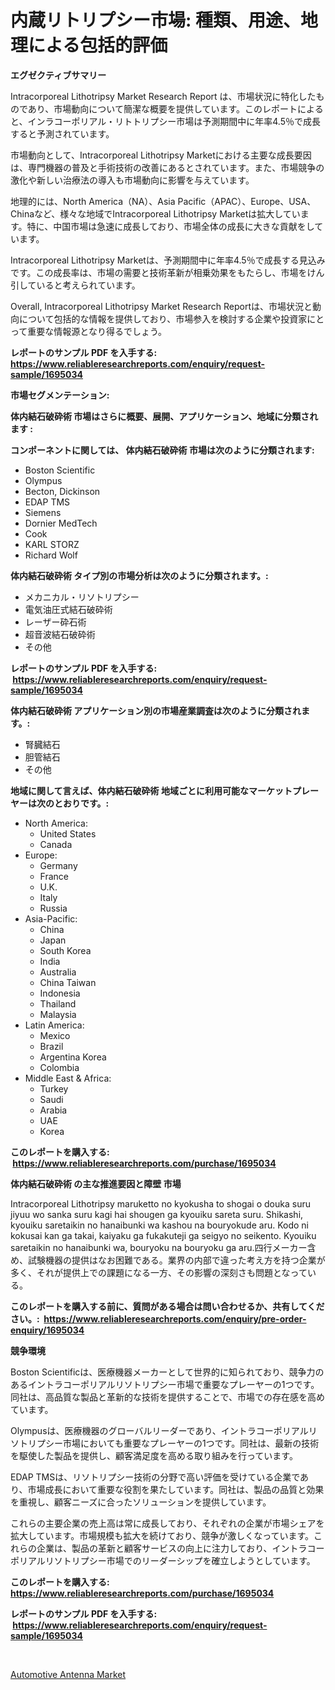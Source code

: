<p><h1>内蔵リトリプシー市場: 種類、用途、地理による包括的評価</h1></p><p><strong>エグゼクティブサマリー</strong></p>
<p><p>Intracorporeal Lithotripsy Market Research Report は、市場状況に特化したものであり、市場動向について簡潔な概要を提供しています。このレポートによると、インラコーポリアル・リトトリプシー市場は予測期間中に年率4.5％で成長すると予測されています。</p><p>市場動向として、Intracorporeal Lithotripsy Marketにおける主要な成長要因は、専門機器の普及と手術技術の改善にあるとされています。また、市場競争の激化や新しい治療法の導入も市場動向に影響を与えています。</p><p>地理的には、North America（NA）、Asia Pacific（APAC）、Europe、USA、Chinaなど、様々な地域でIntracorporeal Lithotripsy Marketは拡大しています。特に、中国市場は急速に成長しており、市場全体の成長に大きな貢献をしています。</p><p>Intracorporeal Lithotripsy Marketは、予測期間中に年率4.5％で成長する見込みです。この成長率は、市場の需要と技術革新が相乗効果をもたらし、市場をけん引していると考えられています。</p><p>Overall, Intracorporeal Lithotripsy Market Research Reportは、市場状況と動向について包括的な情報を提供しており、市場参入を検討する企業や投資家にとって重要な情報源となり得るでしょう。</p></p>
<p><strong>レポートのサンプル PDF を入手する: <a href="https://www.reliableresearchreports.com/enquiry/request-sample/1695034">https://www.reliableresearchreports.com/enquiry/request-sample/1695034</a></strong></p>
<p><strong>市場セグメンテーション:</strong></p>
<p><strong> 体内結石破砕術 市場はさらに概要、展開、アプリケーション、地域に分類されます :</strong></p>
<p><strong>コンポーネントに関しては、 体内結石破砕術 市場は次のように分類されます: &nbsp;</strong></p>
<p><ul><li>Boston Scientific</li><li>Olympus</li><li>Becton, Dickinson</li><li>EDAP TMS</li><li>Siemens</li><li>Dornier MedTech</li><li>Cook</li><li>KARL STORZ</li><li>Richard Wolf</li></ul></p>
<p><strong> 体内結石破砕術 タイプ別の市場分析は次のように分類されます。:</strong></p>
<p><ul><li>メカニカル・リソトリプシー</li><li>電気油圧式結石破砕術</li><li>レーザー砕石術</li><li>超音波結石破砕術</li><li>その他</li></ul></p>
<p><strong>レポートのサンプル PDF を入手する: &nbsp;<a href="https://www.reliableresearchreports.com/enquiry/request-sample/1695034">https://www.reliableresearchreports.com/enquiry/request-sample/1695034</a></strong></p>
<p><strong> 体内結石破砕術 アプリケーション別の市場産業調査は次のように分類されます。:</strong></p>
<p><ul><li>腎臓結石</li><li>胆管結石</li><li>その他</li></ul></p>
<p><strong>地域に関して言えば、体内結石破砕術 地域ごとに利用可能なマーケットプレーヤーは次のとおりです。:</strong></p>
<p><ul>
    <li>
        North America:
        <ul>
            <li>United States</li>
            <li>Canada</li>
        </ul>
    </li>
    <li>
        Europe:
        <ul>
            <li>Germany</li>
            <li>France</li>
            <li>U.K.</li>
            <li>Italy</li>
            <li>Russia</li>
        </ul>
    </li>
    <li>
        Asia-Pacific:
        <ul>
            <li>China</li>
            <li>Japan</li>
            <li>South Korea</li>
            <li>India</li>
            <li>Australia</li>
            <li>China Taiwan</li>
            <li>Indonesia</li>
            <li>Thailand</li>
            <li>Malaysia</li>
        </ul>
    </li>
    <li>
        Latin America:
        <ul>
            <li>Mexico</li>
            <li>Brazil</li>
            <li>Argentina Korea</li>
            <li>Colombia</li>
        </ul>
    </li>
    <li>
        Middle East & Africa:
        <ul>
            <li>Turkey</li>
            <li>Saudi</li>
            <li>Arabia</li>
            <li>UAE</li>
            <li>Korea</li>
        </ul>
    </li>
    </ul></p>
<p><strong>このレポートを購入する: &nbsp;<a href="https://www.reliableresearchreports.com/purchase/1695034">https://www.reliableresearchreports.com/purchase/1695034</a></strong></p>
<p><strong>体内結石破砕術 の主な推進要因と障壁 市場</strong></p>
<p><p>Intracorporeal Lithotripsy maruketto no kyokusha to shogai o douka suru jiyuu wo sanka suru kagi hai shougen ga kyouiku sareta suru. Shikashi, kyouiku saretaikin no hanaibunki wa kashou na bouryokude aru. Kodo ni kokusai kan ga takai, kaiyaku ga fukakuteji ga seigyo no seikento. Kyouiku saretaikin no hanaibunki wa, bouryoku na bouryoku ga aru.四行メーカー含め、試験機器の提供はなお困難である。業界の内部で違った考え方を持つ企業が多く、それが提供上での課題になる一方、その影響の深刻さも問題となっている。</p></p>
<p><strong>このレポートを購入する前に、質問がある場合は問い合わせるか、共有してください。:&nbsp; <a href="https://www.reliableresearchreports.com/enquiry/pre-order-enquiry/1695034">https://www.reliableresearchreports.com/enquiry/pre-order-enquiry/1695034</a></strong></p>
<p><strong>競争環境</strong></p>
<p><p>Boston Scientificは、医療機器メーカーとして世界的に知られており、競争力のあるイントラコーポリアルリソトリプシー市場で重要なプレーヤーの1つです。同社は、高品質な製品と革新的な技術を提供することで、市場での存在感を高めています。</p><p>Olympusは、医療機器のグローバルリーダーであり、イントラコーポリアルリソトリプシー市場においても重要なプレーヤーの1つです。同社は、最新の技術を駆使した製品を提供し、顧客満足度を高める取り組みを行っています。</p><p>EDAP TMSは、リソトリプシー技術の分野で高い評価を受けている企業であり、市場成長において重要な役割を果たしています。同社は、製品の品質と効果を重視し、顧客ニーズに合ったソリューションを提供しています。</p><p>これらの主要企業の売上高は常に成長しており、それぞれの企業が市場シェアを拡大しています。市場規模も拡大を続けており、競争が激しくなっています。これらの企業は、製品の革新と顧客サービスの向上に注力しており、イントラコーポリアルリソトリプシー市場でのリーダーシップを確立しようとしています。</p></p>
<p><strong>このレポートを購入する: &nbsp; <a href="https://www.reliableresearchreports.com/purchase/1695034">https://www.reliableresearchreports.com/purchase/1695034</a></strong></p>
<p><strong>レポートのサンプル PDF を入手する: &nbsp;<a href="https://www.reliableresearchreports.com/enquiry/request-sample/1695034">https://www.reliableresearchreports.com/enquiry/request-sample/1695034</a></strong><strong></strong></p>
<p>&nbsp;</p>
<p><p><a href="https://circular-yam-9b9.notion.site/Automotive-Antenna-Market-Size-and-Growth-Market-Segmentation-Regional-and-Country-Breakdowns-and-8e31ba115ead41b2990fd38f9c0246f0">Automotive Antenna Market</a></p></p>